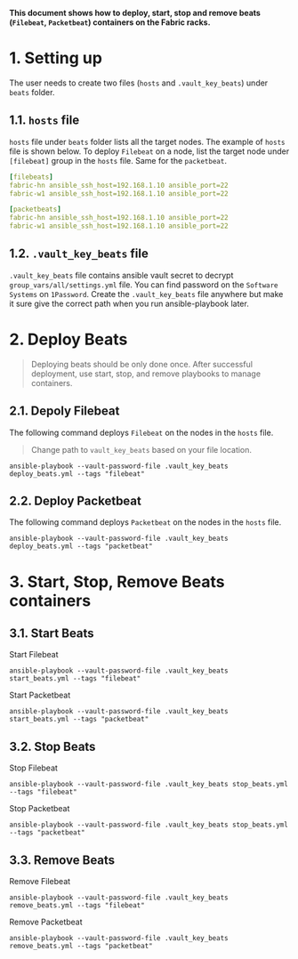 **This document shows how to deploy, start, stop and remove beats (`Filebeat`, `Packetbeat`) containers on the Fabric racks.**

# 1. Setting up

The user needs to create two files (`hosts` and `.vault_key_beats`) under `beats` folder.

## 1.1. `hosts` file

`hosts` file under `beats` folder lists all the target nodes. The example of `hosts` file is shown below. To deploy `Filebeat` on a node, list the target node under `[filebeat]` group in the `hosts` file. Same for the `packetbeat`.

```yml
[filebeats]
fabric-hn ansible_ssh_host=192.168.1.10 ansible_port=22
fabric-w1 ansible_ssh_host=192.168.1.10 ansible_port=22

[packetbeats]
fabric-hn ansible_ssh_host=192.168.1.10 ansible_port=22
fabric-w1 ansible_ssh_host=192.168.1.10 ansible_port=22
```

## 1.2. `.vault_key_beats` file

`.vault_key_beats` file contains ansible vault secret to decrypt `group_vars/all/settings.yml` file. You can find password on the `Software Systems` on `1Password`. Create the `.vault_key_beats` file anywhere but make it sure give the correct path when you run ansible-playbook later.

# 2. Deploy Beats

> Deploying beats should be only done once. After successful deployment, use start, stop, and remove playbooks to manage containers.

## 2.1. Depoly Filebeat

The following command deploys `Filebeat` on the nodes in the `hosts` file.

> Change path to `vault_key_beats` based on your file location.

```shell
ansible-playbook --vault-password-file .vault_key_beats deploy_beats.yml --tags "filebeat"
```

## 2.2. Deploy Packetbeat

The following command deploys `Packetbeat` on the nodes in the `hosts` file.

```shell
ansible-playbook --vault-password-file .vault_key_beats deploy_beats.yml --tags "packetbeat"
```

# 3. Start, Stop, Remove Beats containers

## 3.1. Start Beats

Start Filebeat

```shell
ansible-playbook --vault-password-file .vault_key_beats start_beats.yml --tags "filebeat"
```

Start Packetbeat

```shell
ansible-playbook --vault-password-file .vault_key_beats start_beats.yml --tags "packetbeat"
```

## 3.2. Stop Beats

Stop Filebeat

```shell
ansible-playbook --vault-password-file .vault_key_beats stop_beats.yml --tags "filebeat"
```

Stop Packetbeat

```shell
ansible-playbook --vault-password-file .vault_key_beats stop_beats.yml --tags "packetbeat"
```

## 3.3. Remove Beats

Remove Filebeat

```shell
ansible-playbook --vault-password-file .vault_key_beats remove_beats.yml --tags "filebeat"
```

Remove Packetbeat

```shell
ansible-playbook --vault-password-file .vault_key_beats remove_beats.yml --tags "packetbeat"
```
